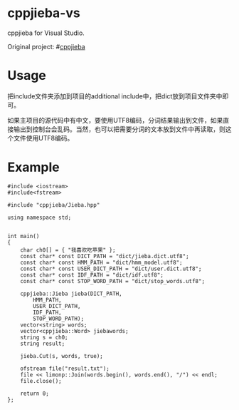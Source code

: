 # cppjieba-vs
 cppjieba for Visual Studio.


Original project: #[cppjieba](https://github.com/yanyiwu/cppjieba)


# Usage
把include文件夹添加到项目的additional include中，把dict放到项目文件夹中即可。

如果主项目的源代码中有中文，要使用UTF8编码，分词结果输出到文件，如果直接输出到控制台会乱码。当然，也可以把需要分词的文本放到文件中再读取，则这个文件使用UTF8编码。

# Example
```
#include <iostream>
#include<fstream>

#include "cppjieba/Jieba.hpp"

using namespace std;


int main()
{
    char ch0[] = { "我喜欢吃苹果" };
    const char* const DICT_PATH = "dict/jieba.dict.utf8";
    const char* const HMM_PATH = "dict/hmm_model.utf8";
    const char* const USER_DICT_PATH = "dict/user.dict.utf8";
    const char* const IDF_PATH = "dict/idf.utf8";
    const char* const STOP_WORD_PATH = "dict/stop_words.utf8";

    cppjieba::Jieba jieba(DICT_PATH,
        HMM_PATH,
        USER_DICT_PATH,
        IDF_PATH,
        STOP_WORD_PATH);
    vector<string> words;
    vector<cppjieba::Word> jiebawords;
    string s = ch0;
    string result;

    jieba.Cut(s, words, true);

    ofstream file("result.txt");
    file << limonp::Join(words.begin(), words.end(), "/") << endl;
    file.close();

    return 0;
};
```